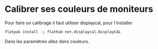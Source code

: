 # Calibrer ses couleurs de moniteurs

Pour faire un calibrage il faut utiliser displaycal, pour l'installer

```bash
flatpak install -y flathub net.displaycal.DisplayCAL
```

Dans les paramètres allez dans couleurs.
